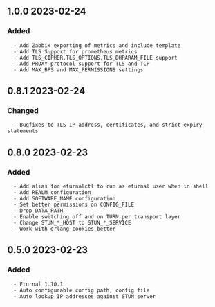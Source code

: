 ## 1.0.0 2023-02-24 <dave at tiredofit dot ca>

   ### Added
      - Add Zabbix exporting of metrics and include template
      - Add TLS Support for prometheus metrics
      - Add TLS_CIPHER,TLS_OPTIONS,TLS_DHPARAM_FILE support
      - Add PROXY protocol support for TLS and TCP
      - Add MAX_BPS and MAX_PERMISSIONS settings


## 0.8.1 2023-02-24 <dave at tiredofit dot ca>

   ### Changed
      - Bugfixes to TLS IP address, certificates, and strict expiry statements


## 0.8.0 2023-02-23 <dave at tiredofit dot ca>

   ### Added
      - Add alias for eturnalctl to run as eturnal user when in shell
      - Add REALM configuration
      - Add SOFTWARE_NAME configuration
      - Set better permissions on CONFIG_FILE
      - Drop DATA_PATH
      - Enable switching off and on TURN per transport layer
      - Change STUN_*_HOST to STUN_*_SERVICE
      - Work with erlang cookies better


## 0.5.0 2023-02-23 <dave at tiredofit dot ca>

   ### Added
      - Eturnal 1.10.1
      - Auto configurable config path, config file
      - Auto lookup IP addresses against STUN server


